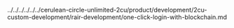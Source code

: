 ../../../../../../cerulean-circle-unlimited-2cu/product/development/2cu-custom-development/rair-development/one-click-login-with-blockchain.md
